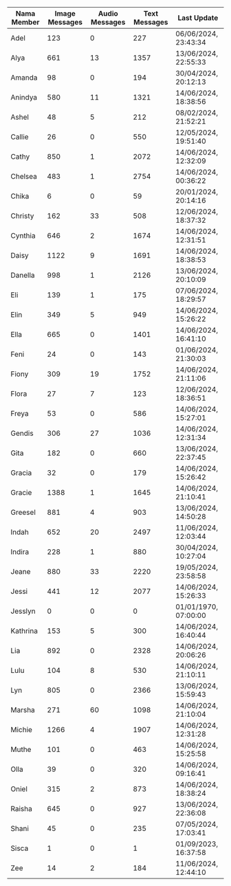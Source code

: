 | Nama Member | Image Messages | Audio Messages | Text Messages | Last Update |
| ------ | -------------- | -------------- | ------------- | ------------ |
| Adel | 123 | 0 | 227 | 06/06/2024, 23:43:34 |
| Alya | 661 | 13 | 1357 | 13/06/2024, 22:55:33 |
| Amanda | 98 | 0 | 194 | 30/04/2024, 20:12:13 |
| Anindya | 580 | 11 | 1321 | 14/06/2024, 18:38:56 |
| Ashel | 48 | 5 | 212 | 08/02/2024, 21:52:21 |
| Callie | 26 | 0 | 550 | 12/05/2024, 19:51:40 |
| Cathy | 850 | 1 | 2072 | 14/06/2024, 12:32:09 |
| Chelsea | 483 | 1 | 2754 | 14/06/2024, 00:36:22 |
| Chika | 6 | 0 | 59 | 20/01/2024, 20:14:16 |
| Christy | 162 | 33 | 508 | 12/06/2024, 18:37:32 |
| Cynthia | 646 | 2 | 1674 | 14/06/2024, 12:31:51 |
| Daisy | 1122 | 9 | 1691 | 14/06/2024, 18:38:53 |
| Danella | 998 | 1 | 2126 | 13/06/2024, 20:10:09 |
| Eli | 139 | 1 | 175 | 07/06/2024, 18:29:57 |
| Elin | 349 | 5 | 949 | 14/06/2024, 15:26:22 |
| Ella | 665 | 0 | 1401 | 14/06/2024, 16:41:10 |
| Feni | 24 | 0 | 143 | 01/06/2024, 21:30:03 |
| Fiony | 309 | 19 | 1752 | 14/06/2024, 21:11:06 |
| Flora | 27 | 7 | 123 | 12/06/2024, 18:36:51 |
| Freya | 53 | 0 | 586 | 14/06/2024, 15:27:01 |
| Gendis | 306 | 27 | 1036 | 14/06/2024, 12:31:34 |
| Gita | 182 | 0 | 660 | 13/06/2024, 22:37:45 |
| Gracia | 32 | 0 | 179 | 14/06/2024, 15:26:42 |
| Gracie | 1388 | 1 | 1645 | 14/06/2024, 21:10:41 |
| Greesel | 881 | 4 | 903 | 13/06/2024, 14:50:28 |
| Indah | 652 | 20 | 2497 | 11/06/2024, 12:03:44 |
| Indira | 228 | 1 | 880 | 30/04/2024, 10:27:04 |
| Jeane | 880 | 33 | 2220 | 19/05/2024, 23:58:58 |
| Jessi | 441 | 12 | 2077 | 14/06/2024, 15:26:33 |
| Jesslyn | 0 | 0 | 0 | 01/01/1970, 07:00:00 |
| Kathrina | 153 | 5 | 300 | 14/06/2024, 16:40:44 |
| Lia | 892 | 0 | 2328 | 14/06/2024, 20:06:26 |
| Lulu | 104 | 8 | 530 | 14/06/2024, 21:10:11 |
| Lyn | 805 | 0 | 2366 | 13/06/2024, 15:59:43 |
| Marsha | 271 | 60 | 1098 | 14/06/2024, 21:10:04 |
| Michie | 1266 | 4 | 1907 | 14/06/2024, 12:31:28 |
| Muthe | 101 | 0 | 463 | 14/06/2024, 15:25:58 |
| Olla | 39 | 0 | 320 | 14/06/2024, 09:16:41 |
| Oniel | 315 | 2 | 873 | 14/06/2024, 18:38:24 |
| Raisha | 645 | 0 | 927 | 13/06/2024, 22:36:08 |
| Shani | 45 | 0 | 235 | 07/05/2024, 17:03:41 |
| Sisca | 1 | 0 | 1 | 01/09/2023, 16:37:58 |
| Zee | 14 | 2 | 184 | 11/06/2024, 12:44:10 |
